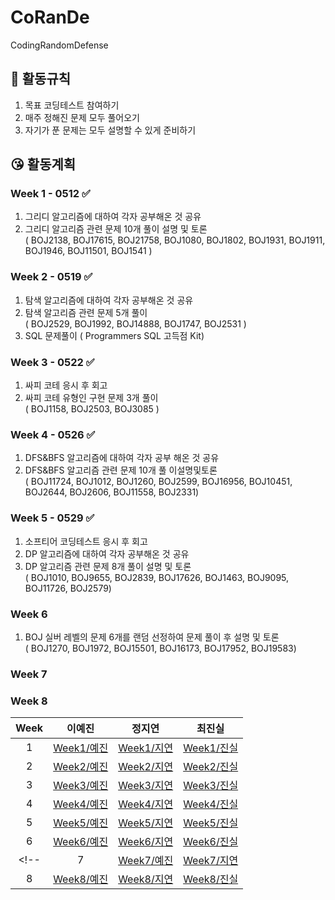 # CoRanDe

CodingRandomDefense

## 🤨 활동규칙

1. 목표 코딩테스트 참여하기
2. 매주 정해진 문제 모두 풀어오기
3. 자기가 푼 문제는 모두 설명할 수 있게 준비하기

## 😘 활동계획

### Week 1 - 0512 ✅

1. 그리디 알고리즘에 대하여 각자 공부해온 것 공유
2. 그리디 알고리즘 관련 문제 10개 풀이 설명 및 토론
   <br/>( BOJ2138, BOJ17615, BOJ21758, BOJ1080, BOJ1802, BOJ1931, BOJ1911, BOJ1946, BOJ11501, BOJ1541 )

### Week 2 - 0519 ✅

1. 탐색 알고리즘에 대하여 각자 공부해온 것 공유
2. 탐색 알고리즘 관련 문제 5개 풀이
   <br/>( BOJ2529, BOJ1992, BOJ14888, BOJ1747, BOJ2531 )
3. SQL 문제풀이
   ( Programmers SQL 고득점 Kit)

### Week 3 - 0522 ✅

1. 싸피 코테 응시 후 회고
2. 싸피 코테 유형인 구현 문제 3개 풀이
   <br/>( BOJ1158, BOJ2503, BOJ3085 )

### Week 4 - 0526 ✅

1. DFS&BFS 알고리즘에 대하여 각자 공부 해온 것 공유
2. DFS&BFS 알고리즘 관련 문제 10개 풀 이설명및토론
   <br/> ( BOJ11724, BOJ1012, BOJ1260, BOJ2599, BOJ16956, BOJ10451, BOJ2644, BOJ2606, BOJ11558, BOJ2331)

### Week 5 - 0529 ✅

1. 소프티어 코딩테스트 응시 후 회고
2. DP 알고리즘에 대하여 각자 공부해온 것 공유
3. DP 알고리즘 관련 문제 8개 풀이 설명 및 토론<br/>
   ( BOJ1010, BOJ9655, BOJ2839, BOJ17626, BOJ1463, BOJ9095, BOJ11726, BOJ2579)

### Week 6
1. BOJ 실버 레벨의 문제 6개를 랜덤 선정하여 문제 풀이 후 설명 및 토론
  <br/> ( BOJ1270, BOJ1972, BOJ15501, BOJ16173, BOJ17952, BOJ19583)
### Week 7

### Week 8

| Week |                                        이예진                                         |                                        정지연                                         |                                        최진실                                         |
| :--: | :-----------------------------------------------------------------------------------: | :-----------------------------------------------------------------------------------: | :-----------------------------------------------------------------------------------: |
|  1   | [Week1/예진](https://github.com/yejinleee/CoRanDe/tree/main/Week1/%EC%98%88%EC%A7%84) | [Week1/지연](https://github.com/yejinleee/CoRanDe/tree/main/Week1/%EC%A7%80%EC%97%B0) | [Week1/진실](https://github.com/yejinleee/CoRanDe/tree/main/Week1/%EC%A7%84%EC%8B%A4) |
|  2   | [Week2/예진](https://github.com/yejinleee/CoRanDe/tree/main/Week2/%EC%98%88%EC%A7%84) | [Week2/지연](https://github.com/yejinleee/CoRanDe/tree/main/Week2/%EC%A7%80%EC%97%B0) | [Week2/진실](https://github.com/yejinleee/CoRanDe/tree/main/Week2/%EC%A7%84%EC%8B%A4) |
|  3   | [Week3/예진](https://github.com/yejinleee/CoRanDe/tree/main/Week3/%EC%98%88%EC%A7%84) | [Week3/지연](https://github.com/yejinleee/CoRanDe/tree/main/Week3/%EC%A7%80%EC%97%B0) | [Week3/진실](https://github.com/yejinleee/CoRanDe/tree/main/Week3/%EC%A7%84%EC%8B%A4) |
|  4   | [Week4/예진](https://github.com/yejinleee/CoRanDe/tree/main/Week4/%EC%98%88%EC%A7%84) | [Week4/지연](https://github.com/yejinleee/CoRanDe/tree/main/Week4/%EC%A7%80%EC%97%B0) | [Week4/진실](https://github.com/yejinleee/CoRanDe/tree/main/Week4/%EC%A7%84%EC%8B%A4) |
|  5   | [Week5/예진](https://github.com/yejinleee/CoRanDe/tree/main/Week5/%EC%98%88%EC%A7%84) | [Week5/지연](https://github.com/yejinleee/CoRanDe/tree/main/Week5/%EC%A7%80%EC%97%B0) | [Week5/진실](https://github.com/yejinleee/CoRanDe/tree/main/Week5/%EC%A7%84%EC%8B%A4) |
|  6  | [Week6/예진](https://github.com/yejinleee/CoRanDe/tree/main/Week6/%EC%98%88%EC%A7%84) | [Week6/지연](https://github.com/yejinleee/CoRanDe/tree/main/Week6/%EC%A7%80%EC%97%B0) | [Week6/진실](https://github.com/yejinleee/CoRanDe/tree/main/Week6/%EC%A7%84%EC%8B%A4) |
<!-- |  7  | [Week7/예진](https://github.com/yejinleee/CoRanDe/tree/main/Week7/%EC%98%88%EC%A7%84) | [Week7/지연](https://github.com/yejinleee/CoRanDe/tree/main/Week7/%EC%A7%80%EC%97%B0) | [Week7/진실](https://github.com/yejinleee/CoRanDe/tree/main/Week7/%EC%A7%84%EC%8B%A4) |
|  8  | [Week8/예진](https://github.com/yejinleee/CoRanDe/tree/main/Week8/%EC%98%88%EC%A7%84) | [Week8/지연](https://github.com/yejinleee/CoRanDe/tree/main/Week8/%EC%A7%80%EC%97%B0) | [Week8/진실](https://github.com/yejinleee/CoRanDe/tree/main/Week8/%EC%A7%84%EC%8B%A4) | -->

